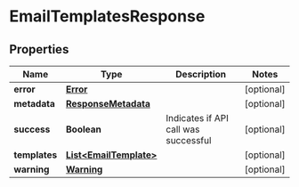 

# EmailTemplatesResponse


## Properties

| Name | Type | Description | Notes |
|------------ | ------------- | ------------- | -------------|
|**error** | [**Error**](Error.md) |  |  [optional] |
|**metadata** | [**ResponseMetadata**](ResponseMetadata.md) |  |  [optional] |
|**success** | **Boolean** | Indicates if API call was successful |  [optional] |
|**templates** | [**List&lt;EmailTemplate&gt;**](EmailTemplate.md) |  |  [optional] |
|**warning** | [**Warning**](Warning.md) |  |  [optional] |



